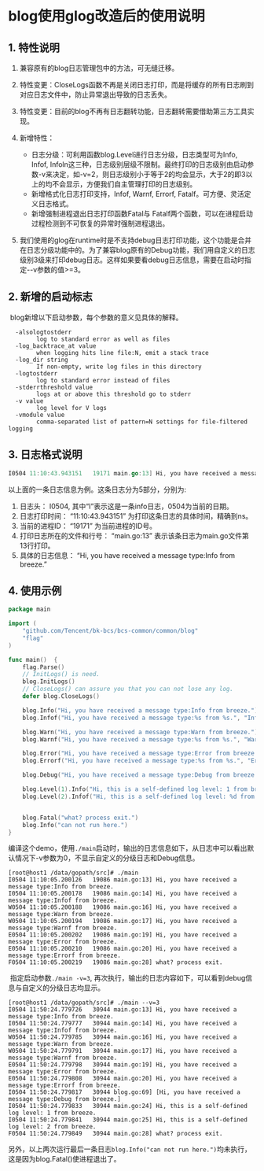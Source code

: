 # blog使用glog改造后的使用说明

## 1. 特性说明

1. 兼容原有的blog日志管理包中的方法，可无缝迁移。
2. 特性变更：CloseLogs函数不再是关闭日志打印，而是将缓存的所有日志刷到对应日志文件中，防止异常退出导致的日志丢失。
3. 特性变更：目前的blog不再有日志翻转功能，日志翻转需要借助第三方工具实现。
4. 新增特性：
   - 日志分级：可利用函数blog.Level进行日志分级，日志类型可为Info, Infof, Infoln这三种，日志级别层级不限制。最终打印的日志级别由启动参数-v来决定，如-v=2，则日志级别小于等于2的均会显示，大于2的即3以上的均不会显示，方便我们自主管理打印的日志级别。
   - 新增格式化日志打印支持，Infof, Warnf, Errorf, Fatalf。可方便、灵活定义日志格式。
   - 新增强制进程退出日志打印函数Fatal与 Fatalf两个函数，可以在进程启动过程检测到不可恢复的异常时强制进程退出。


5. 我们使用的glog在runtime时是不支持debug日志打印功能，这个功能是合并在日志分级功能中的。为了兼容blog原有的Debug功能，我们用自定义的日志级别3级来打印debug日志。这样如果要看debug日志信息，需要在启动时指定--v参数的值>=3。

## 2. 新增的启动标志

​	blog新增以下启动参数，每个参数的意义见具体的解释。

```
  -alsologtostderr
    	log to standard error as well as files
  -log_backtrace_at value
    	when logging hits line file:N, emit a stack trace
  -log_dir string
    	If non-empty, write log files in this directory
  -logtostderr
    	log to standard error instead of files
  -stderrthreshold value
    	logs at or above this threshold go to stderr
  -v value
    	log level for V logs
  -vmodule value
    	comma-separated list of pattern=N settings for file-filtered logging

```

## 3. 日志格式说明

```go
I0504 11:10:43.943151   19171 main.go:13] Hi, you have received a message type:Info from breeze.
```

以上面的一条日志信息为例。这条日志分为5部分，分别为:

1. 日志头： I0504, 其中“I”表示这是一条info日志，0504为当前的日期。
2. 日志打印时间： “11:10:43.943151” 为打印这条日志的具体时间，精确到ns。
3. 当前的进程ID： “19171” 为当前进程的ID号。
4. 打印日志所在的文件和行号： “main.go:13” 表示该条日志为main.go文件第13行打印。
5. 具体的日志信息： “Hi, you have received a message type:Info from breeze.”



## 4. 使用示例

```go
package main

import (
	"github.com/Tencent/bk-bcs/bcs-common/common/blog"
	"flag"
)

func main()  {
	flag.Parse()
    // InitLogs() is need.
	blog.InitLogs()
    // CloseLogs() can assure you that you can not lose any log.
	defer blog.CloseLogs()

	blog.Info("Hi, you have received a message type:Info from breeze.")
	blog.Infof("Hi, you have received a message type:%s from %s.", "Infof", "breeze")

	blog.Warn("Hi, you have received a message type:Warn from breeze.")
	blog.Warnf("Hi, you have received a message type:%s from %s.", "Warnf", "breeze")

	blog.Error("Hi, you have received a message type:Error from breeze.")
	blog.Errorf("Hi, you have received a message type:%s from %s.", "Errorf", "breeze")

	blog.Debug("Hi, you have received a message type:Debug from breeze.")

	blog.Level(1).Info("Hi, this is a self-defined log level: 1 from breeze.")
	blog.Level(2).Infof("Hi, this is a self-defined log level: %d from %s.", 2, "breeze")


	blog.Fatal("what? process exit.")
	blog.Info("can not run here.")
}

```

​	编译这个demo，使用`./main`启动时，输出的日志信息如下，从日志中可以看出默认情况下-v参数为0，不显示自定义的分级日志和Debug信息。

```shell
[root@host1 /data/gopath/src]# ./main
I0504 11:10:05.200126   19086 main.go:13] Hi, you have received a message type:Info from breeze.
I0504 11:10:05.200178   19086 main.go:14] Hi, you have received a message type:Infof from breeze.
W0504 11:10:05.200188   19086 main.go:16] Hi, you have received a message type:Warn from breeze.
W0504 11:10:05.200194   19086 main.go:17] Hi, you have received a message type:Warnf from breeze.
E0504 11:10:05.200202   19086 main.go:19] Hi, you have received a message type:Error from breeze.
E0504 11:10:05.200210   19086 main.go:20] Hi, you have received a message type:Errorf from breeze.
F0504 11:10:05.200219   19086 main.go:28] what? process exit.

```

​	指定启动参数`./main -v=3`, 再次执行，输出的日志内容如下，可以看到debug信息与自定义的分级日志均显示。

```shell
[root@host1 /data/gopath/src]# ./main --v=3
I0504 11:50:24.779726   30944 main.go:13] Hi, you have received a message type:Info from breeze.
I0504 11:50:24.779777   30944 main.go:14] Hi, you have received a message type:Infof from breeze.
W0504 11:50:24.779785   30944 main.go:16] Hi, you have received a message type:Warn from breeze.
W0504 11:50:24.779791   30944 main.go:17] Hi, you have received a message type:Warnf from breeze.
E0504 11:50:24.779798   30944 main.go:19] Hi, you have received a message type:Error from breeze.
E0504 11:50:24.779808   30944 main.go:20] Hi, you have received a message type:Errorf from breeze.
I0504 11:50:24.779817   30944 blog.go:69] [Hi, you have received a message type:Debug from breeze.]
I0504 11:50:24.779833   30944 main.go:24] Hi, this is a self-defined log level: 1 from breeze.
I0504 11:50:24.779841   30944 main.go:25] Hi, this is a self-defined log level: 2 from breeze.
F0504 11:50:24.779849   30944 main.go:28] what? process exit.
```

​	另外，以上两次运行最后一条日志`blog.Info("can not run here.")`均未执行，这是因为blog.Fatal()使进程退出了。